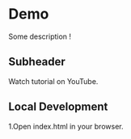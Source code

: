 # Demo

Some description !

## Subheader

Watch tutorial on YouTube.

## Local Development

1.Open index.html in your browser.
